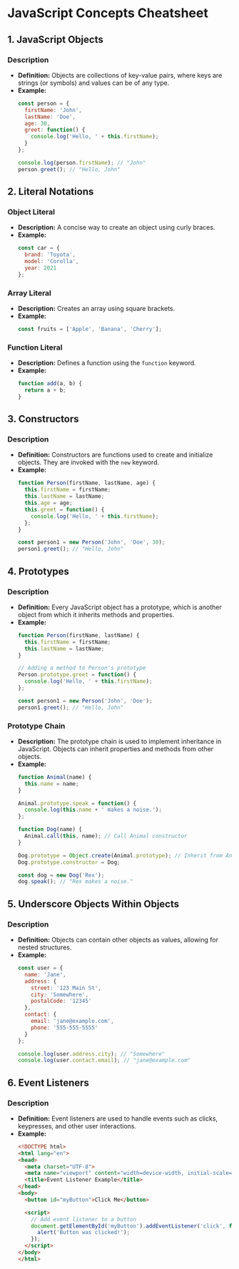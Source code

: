 # **JavaScript Concepts Cheatsheet**

## **1. JavaScript Objects**

### **Description**
- **Definition:** Objects are collections of key-value pairs, where keys are strings (or symbols) and values can be of any type.
- **Example:**
  ```javascript
  const person = {
    firstName: 'John',
    lastName: 'Doe',
    age: 30,
    greet: function() {
      console.log('Hello, ' + this.firstName);
    }
  };

  console.log(person.firstName); // "John"
  person.greet(); // "Hello, John"
  ```

## **2. Literal Notations**

### **Object Literal**
- **Description:** A concise way to create an object using curly braces.
- **Example:**
  ```javascript
  const car = {
    brand: 'Toyota',
    model: 'Corolla',
    year: 2021
  };
  ```

### **Array Literal**
- **Description:** Creates an array using square brackets.
- **Example:**
  ```javascript
  const fruits = ['Apple', 'Banana', 'Cherry'];
  ```

### **Function Literal**
- **Description:** Defines a function using the `function` keyword.
- **Example:**
  ```javascript
  function add(a, b) {
    return a + b;
  }
  ```

## **3. Constructors**

### **Description**
- **Definition:** Constructors are functions used to create and initialize objects. They are invoked with the `new` keyword.
- **Example:**
  ```javascript
  function Person(firstName, lastName, age) {
    this.firstName = firstName;
    this.lastName = lastName;
    this.age = age;
    this.greet = function() {
      console.log('Hello, ' + this.firstName);
    };
  }

  const person1 = new Person('John', 'Doe', 30);
  person1.greet(); // "Hello, John"
  ```

## **4. Prototypes**

### **Description**
- **Definition:** Every JavaScript object has a prototype, which is another object from which it inherits methods and properties.
- **Example:**
  ```javascript
  function Person(firstName, lastName) {
    this.firstName = firstName;
    this.lastName = lastName;
  }

  // Adding a method to Person's prototype
  Person.prototype.greet = function() {
    console.log('Hello, ' + this.firstName);
  };

  const person1 = new Person('John', 'Doe');
  person1.greet(); // "Hello, John"
  ```

### **Prototype Chain**
- **Description:** The prototype chain is used to implement inheritance in JavaScript. Objects can inherit properties and methods from other objects.
- **Example:**
  ```javascript
  function Animal(name) {
    this.name = name;
  }

  Animal.prototype.speak = function() {
    console.log(this.name + ' makes a noise.');
  };

  function Dog(name) {
    Animal.call(this, name); // Call Animal constructor
  }

  Dog.prototype = Object.create(Animal.prototype); // Inherit from Animal
  Dog.prototype.constructor = Dog;

  const dog = new Dog('Rex');
  dog.speak(); // "Rex makes a noise."
  ```

## **5. Underscore Objects Within Objects**

### **Description**
- **Definition:** Objects can contain other objects as values, allowing for nested structures.
- **Example:**
  ```javascript
  const user = {
    name: 'Jane',
    address: {
      street: '123 Main St',
      city: 'Somewhere',
      postalCode: '12345'
    },
    contact: {
      email: 'jane@example.com',
      phone: '555-555-5555'
    }
  };

  console.log(user.address.city); // "Somewhere"
  console.log(user.contact.email); // "jane@example.com"
  ```

## **6. Event Listeners**

### **Description**
- **Definition:** Event listeners are used to handle events such as clicks, keypresses, and other user interactions.
- **Example:**
  ```html
  <!DOCTYPE html>
  <html lang="en">
  <head>
    <meta charset="UTF-8">
    <meta name="viewport" content="width=device-width, initial-scale=1.0">
    <title>Event Listener Example</title>
  </head>
  <body>
    <button id="myButton">Click Me</button>

    <script>
      // Add event listener to a button
      document.getElementById('myButton').addEventListener('click', function() {
        alert('Button was clicked!');
      });
    </script>
  </body>
  </html>
  ```
